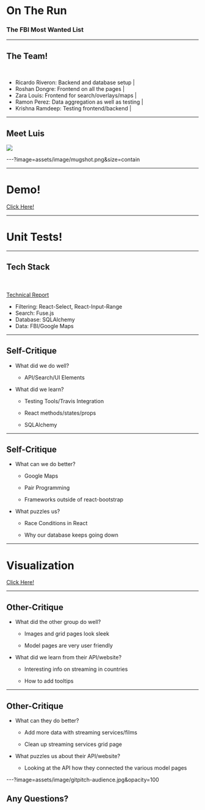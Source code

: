 # On The Run

### The FBI Most Wanted List

---

## The Team!

<br>

- Ricardo Riveron: Backend and database setup |
- Roshan Dongre: Frontend on all the pages |
- Zara Louis: Frontend for search/overlays/maps |
- Ramon Perez: Data aggregation as well as testing |
- Krishna Ramdeep: Testing frontend/backend |

---

## Meet Luis

![](https://www.fbi.gov/wanted/cac/luis-tejada/@@images/image/preview)

---?image=assets/image/mugshot.png&size=contain

---

# Demo!

<a href="http://ontherun.com" target="_blank">Click Here!</a>

---

# Unit Tests!

---

## Tech Stack

<br>
<div class="left">
    <i class="fa fa-user-secret fa-5x" aria-hidden="true"> </i><br>
    <a href="https://roshan-dongre.gitbooks.io/report/" class="pro-link">
    Technical Report</a>
</div>
<div class="right">
    <ul>
        <li>Filtering: React-Select, React-Input-Range</li>
        <li>Search: Fuse.js</li>
        <li>Database: SQLAlchemy</li>
        <li>Data: FBI/Google Maps</li>
    </ul>
</div>

---

## Self-Critique

- What did we do well?

  - API/Search/UI Elements

- What did we learn?
  
  - Testing Tools/Travis Integration

  - React methods/states/props

  - SQLAlchemy

---

## Self-Critique

- What can we do better?

  - Google Maps

  - Pair Programming

  - Frameworks outside of react-bootstrap

- What puzzles us?

  - Race Conditions in React

  - Why our database keeps going down

---

# Visualization

<a href="http://ontherun.me" target="_blank">Click Here!</a>

---

## Other-Critique

- What did the other group do well?

  - Images and grid pages look sleek

  - Model pages are very user friendly

- What did we learn from their API/website?

  - Interesting info on streaming in countries

  - How to add tooltips

---

## Other-Critique

- What can they do better?

  - Add more data with streaming services/films

  - Clean up streaming services grid page

- What puzzles us about their API/website?

  - Looking at the API how they connected the various model pages


---?image=assets/image/gitpitch-audience.jpg&opacity=100

## Any Questions?
